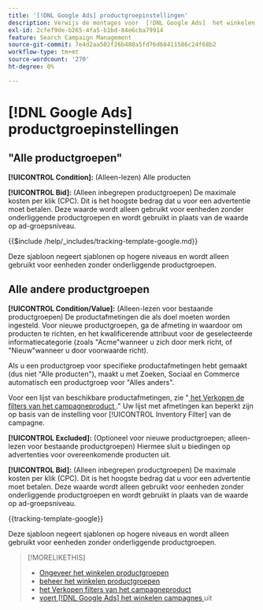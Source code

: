 ```yaml
---
title: '[!DNL Google Ads] productgroepinstellingen'
description: Verwijs de montages voor  [!DNL Google Ads]  het winkelen productgroepen.
exl-id: 2cfef9de-b265-4fa5-b1bd-84e6cba79914
feature: Search Campaign Management
source-git-commit: 7e4d2aa502f26b480a5fd76d68411586c24f68b2
workflow-type: tm+mt
source-wordcount: '270'
ht-degree: 0%

---
```


# [!DNL Google Ads] productgroepinstellingen

## &quot;Alle productgroepen&quot;

**[!UICONTROL Condition]:** (Alleen-lezen) Alle producten

**[!UICONTROL Bid]:** (Alleen inbegrepen productgroepen) De maximale kosten per klik (CPC). Dit is het hoogste bedrag dat u voor een advertentie moet betalen. Deze waarde wordt alleen gebruikt voor eenheden zonder onderliggende productgroepen en wordt gebruikt in plaats van de waarde op ad-groepsniveau.

<!-- **[!UICONTROL Tracking Template]:** -->

{{$include /help/_includes/tracking-template-google.md}}

Deze sjabloon negeert sjablonen op hogere niveaus en wordt alleen gebruikt voor eenheden zonder onderliggende productgroepen.

## Alle andere productgroepen

**[!UICONTROL Condition/Value]:** (Alleen-lezen voor bestaande productgroepen) De productafmetingen die als doel moeten worden ingesteld. Voor nieuwe productgroepen, ga de afmeting in waardoor om producten te richten, en het kwalificerende attribuut voor de geselecteerde informatiecategorie (zoals &quot;Acme&quot;wanneer u zich door merk richt, of &quot;Nieuw&quot;wanneer u door voorwaarde richt).

Als u een productgroep voor specifieke productafmetingen hebt gemaakt (dus niet &quot;Alle producten&quot;), maakt u met Zoeken, Sociaal en Commerce automatisch een productgroep voor &quot;Alles anders&quot;.

Voor een lijst van beschikbare productafmetingen, zie &quot;[ het Verkopen de filters van het campagneproduct ](/help/search-social-commerce/campaign-management/campaigns/shopping-campaign-product-filters.md).&quot; Uw lijst met afmetingen kan beperkt zijn op basis van de instelling voor [!UICONTROL Inventory Filter] van de campagne.

**[!UICONTROL Excluded]:** (Optioneel voor nieuwe productgroepen; alleen-lezen voor bestaande productgroepen) Hiermee sluit u biedingen op advertenties voor overeenkomende producten uit.

**[!UICONTROL Bid]:** (Alleen inbegrepen productgroepen) De maximale kosten per klik (CPC). Dit is het hoogste bedrag dat u voor een advertentie moet betalen. Deze waarde wordt alleen gebruikt voor eenheden zonder onderliggende productgroepen en wordt gebruikt in plaats van de waarde op ad-groepsniveau.

<!-- **[!UICONTROL Tracking Template]:** -->

<!-- ExL can't handle the same include twice in the same file, so using a snippet for the second occurrence.

{{$include /help/_includes/tracking-template-google.md}}
-->

{{tracking-template-google}}

Deze sjabloon negeert sjablonen op hogere niveaus en wordt alleen gebruikt voor eenheden zonder onderliggende productgroepen.

>[!MORELIKETHIS]
>
>* [ Ongeveer het winkelen productgroepen ](product-group-about.md)
>* [ beheer het winkelen productgroepen ](product-group-manage.md)
>* [ het Verkopen filters van het campagneproduct ](/help/search-social-commerce/campaign-management/campaigns/shopping-campaign-product-filters.md)
>* [ voert  [!DNL Google Ads]  het winkelen campagnes ](/help/search-social-commerce/campaign-management/special-workflows/google-shopping-campaigns.md) uit

